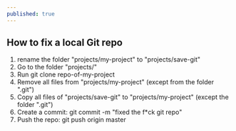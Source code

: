 ```yaml
---
published: true
---
```


## How to fix a local Git repo

1. rename the folder "projects/my-project" to "projects/save-git"
2. Go to the folder "projects/"
3. Run 
	git clone repo-of-my-project
4. Remove all files from "projects/my-project" (except from the folder ".git")
5. Copy all files of "projects/save-git" to "projects/my-project" (except the folder ".git")
6. Create a commit:
	git commit -m "fixed the f*ck git repo"
7. Push the repo:
	git push origin master


